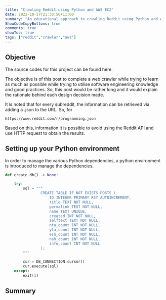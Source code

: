 ```yaml
---
title: "Crawling Reddit using Python and AWS EC2"
date: 2022-10-17T21:30:56+11:00
summary: "An educational approach to crawling Reddit using Python and AWS EC2 without using Reddit API"
ShowCodeCopyButtons: true
comments: true
showToc: true
tags: ["reddit","crawler","aws"]
---
```


## Objective

The source codes for this project can be found here.


The objective is of this post to complete a web crawler while trying to learn as much as possible while trying to utilise software engineering knowledge and good practices. So, this post would be rather long and it would explain the rationale behind each design decision made. 


It is noted that for every subreddit, the information can be retrieved via  adding a .json to the URL. So, for 


```
https://www.reddit.com/r/programming.json
```

Based on this, information it is possible to avoid using the Reddit API and use HTTP request to obtain the results.




## Setting up your Python environment

In order to manage the various Python dependencies, a python environment is introduced to manage the dependencies.



```python
def create_db() -> None:

    try:
        sql = """
                CREATE TABLE IF NOT EXISTS POSTS (
                    ID INTEGER PRIMARY KEY AUTOINCREMENT,
                    title TEXT NOT NULL,
                    permalink TEXT NOT NULL,
                    name TEXT UNIQUE,
                    created INT NOT NULL,
                    selftext TEXT NOT NULL,
                    nta_count INT NOT NULL,
                    yta_count INT NOT NULL,
                    esh_count INT NOT NULL,
                    nah_count INT NOT NULL,
                    info_count INT NOT NULL
                );
        """

        cur = DB_CONNECTION.cursor()
        cur.execute(sql)
    except:
        exit(1)
```


## Summary